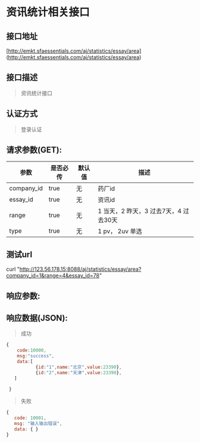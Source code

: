 # 资讯统计相关接口

## 接口地址
 
[http://emkt.sfaessentials.com/aj/statistics/essay/area]
(http://emkt.sfaessentials.com/aj/statistics/essay/area)

## 接口描述

> 资讯统计接口


## 认证方式

> 登录认证

## 请求参数(GET):

| 参数 | 是否必传 | 默认值 |  描述 | 
| ---- | ----- | ----- | ----- | 
| company_id | true | 无| 药厂id|
| essay_id | true | 无| 资讯id|
| range | true | 无| 1 当天，2 昨天，3 过去7天，4 过去30天|
| type | true | 无| 1 pv， 2uv   单选|

## 测试url
curl "http://123.56.178.15:8088/aj/statistics/essay/area?company_id=1&range=4&essay_id=78"
## 响应参数:


## 响应数据(JSON):
> 成功

```javascript
{
    code:10000,
    msg:"success",
    data:[
           {id:"1",name:"北京",value:23390}, 
           {id:"2",name:"天津",value:23390},
   ]

 }

```
> 失败 

```javascript
{
   code: 10001,
   msg: "输入输出错误",
   data: { }
}

```